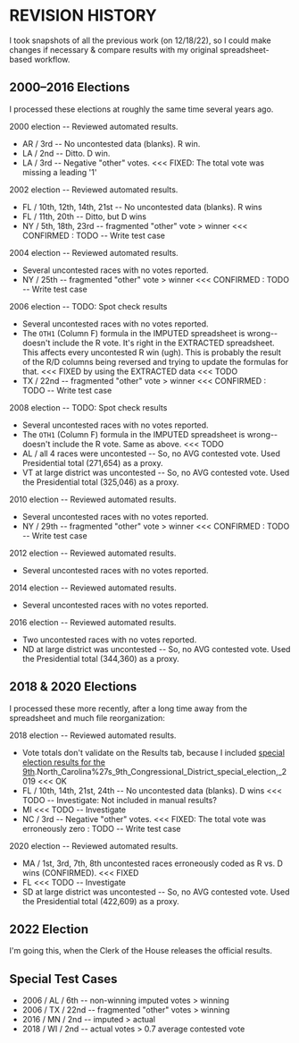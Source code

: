 # REVISION HISTORY

I took snapshots of all the previous work (on 12/18/22), so I could make changes if necessary & compare results with my original spreadsheet-based workflow.

## 2000–2016 Elections

I processed these elections at roughly the same time several years ago.
 
2000 election -- Reviewed automated results.
- AR / 3rd -- No uncontested data (blanks). R win. 
- LA / 2nd -- Ditto. D win.
- LA / 3rd -- Negative "other" votes. <<< FIXED: The total vote was missing a leading '1'

2002 election -- Reviewed automated results.
- FL / 10th, 12th, 14th, 21st -- No uncontested data (blanks). R wins
- FL / 11th, 20th -- Ditto, but D wins
- NY / 5th, 18th, 23rd -- fragmented "other" vote > winner <<< CONFIRMED : TODO -- Write test case

2004 election -- Reviewed automated results.
- Several uncontested races with no votes reported.
- NY / 25th -- fragmented "other" vote > winner <<< CONFIRMED : TODO -- Write test case

2006 election -- TODO: Spot check results
- Several uncontested races with no votes reported.
- The `OTH1` (Column F) formula in the IMPUTED spreadsheet is wrong--doesn't include the R vote. It's right in the EXTRACTED spreadsheet. This affects every uncontested R win (ugh). This is probably the result of the R/D columns being reversed and trying to update the formulas for that. <<< FIXED by using the EXTRACTED data <<< TODO
- TX / 22nd -- fragmented "other" vote > winner <<< CONFIRMED : TODO -- Write test case

2008 election -- TODO: Spot check results
- Several uncontested races with no votes reported.
- The `OTH1` (Column F) formula in the IMPUTED spreadsheet is wrong--doesn't include the R vote. Same as above. <<< TODO
- AL / all 4 races were uncontested -- So, no AVG contested vote. Used Presidential total (271,654) as a proxy. 
- VT at large district was uncontested -- So, no AVG contested vote. Used the Presidential total (325,046) as a proxy.

2010 election -- Reviewed automated results.
- Several uncontested races with no votes reported.
- NY / 29th -- fragmented "other" vote > winner <<< CONFIRMED : TODO -- Write test case

2012 election -- Reviewed automated results.
- Several uncontested races with no votes reported.

2014 election -- Reviewed automated results.
- Several uncontested races with no votes reported.

2016 election -- Reviewed automated results.
- Two uncontested races with no votes reported.
- ND at large district was uncontested -- So, no AVG contested vote. Used the Presidential total (344,360) as a proxy.

## 2018 & 2020 Elections

I processed these more recently, after a long time away from the spreadsheet and much file reorganization:

2018 election -- Reviewed automated results.
- Vote totals don't validate on the Results tab, because I included [special election results for the 9th](https://ballotpedia.org/).North_Carolina%27s_9th_Congressional_District_special_election,_2019 <<< OK
- FL / 10th, 14th, 21st, 24th -- No uncontested data (blanks). D wins <<< TODO -- Investigate: Not included in manual results?
- MI <<< TODO -- Investigate
- NC / 3rd -- Negative "other" votes. <<< FIXED: The total vote was erroneously zero : TODO -- Write test case

2020 election -- Reviewed automated results.
- MA / 1st, 3rd, 7th, 8th uncontested races erroneously coded as R vs. D wins (CONFIRMED). <<< FIXED
- FL <<< TODO -- Investigate
- SD at large district was uncontested -- So, no AVG contested vote. Used the Presidential total (422,609) as a proxy.

## 2022 Election

I'm going this, when the Clerk of the House releases the official results.

## Special Test Cases

- 2006 / AL / 6th -- non-winning imputed votes > winning
- 2006 / TX / 22nd -- fragmented "other" votes > winning
- 2016 / MN / 2nd -- imputed > actual
- 2018 / WI / 2nd -- actual votes > 0.7 average contested vote
